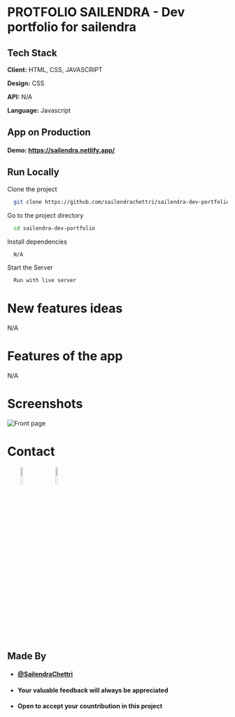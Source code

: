 
# PROTFOLIO SAILENDRA - Dev portfolio for sailendra

## Tech Stack

**Client:** HTML, CSS, JAVASCRIPT

**Design:** CSS

**API:**  N/A

**Language:** Javascript
  
## App on Production


#### Demo: https://sailendra.netlify.app/

## Run Locally

Clone the project

```bash
  git clone https://github.com/sailendrachettri/sailendra-dev-portfolio.git
```

Go to the project directory

```bash 
  cd sailendra-dev-portfolio
```

Install dependencies

```bash
  N/A
```

Start the Server

```bash
  Run with live server
```

# New features ideas
N/A

# Features of the app
N/A

# Screenshots
<p><img src="https://drive.google.com/uc?export=view&id=1SSC2OirQhpbLov9KHRgFC__PpPby9PUB" alt="Front page"></p>

# Contact
<p><span style="margin-right: 30px;"></span><a href="https://www.linkedin.com/in/sailendrachettri/"><img target="_blank" src="https://cdn.jsdelivr.net/gh/devicons/devicon/icons/linkedin/linkedin-original.svg" style="width: 10%;"></a><span style="margin-right: 30px;"></span><a href="https://github.com/sailendrachettri/"><img target="_blank" src="https://cdn.jsdelivr.net/gh/devicons/devicon/icons/github/github-original.svg" style="width: 10%;"></a></p>


## Made By
- #### [@SailendraChettri](https://instagram.com/01_sailendra)
- #### Your valuable feedback will always be appreciated
- #### Open to accept your countribution in this project
